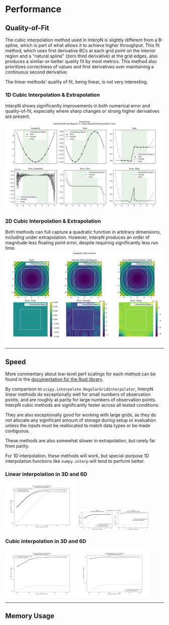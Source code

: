 # Performance

## Quality-of-Fit

The cubic interpolation method used in InterpN is slightly different from a B-spline, which is part of what allows it to achieve higher throughput. This fit method, which uses first derivative BCs at each grid point on the interior region and a "natural spline" (zero third derivative) at the grid edges, also produces a similar-or-better quality fit by most metrics. This method also prioritizes correctness of values and first derivatives over maintaining a continuous second derivative.

The linear methods' quality of fit, being linear, is not very interesting.

### 1D Cubic Interpolation & Extrapolation
InterpN shows significantly improvements in both numerical error and quality-of-fit, especially where sharp changes or strong higher derivatives are present. 
![1D cubic quality of fit](./1d_cubic_quality_of_fit.svg)

### 2D Cubic Interpolation & Extrapolation
Both methods can full capture a quadratic function in arbitrary dimensions, including under extrapolation. However, InterpN produces an order of magnitude less floating point error, despite requiring significantly less run time.
![2D cubic](./2d_cubic_quality_of_fit.svg)

----
## Speed

More commentary about low-level perf scalings for each method
can be found in the [documentation for the Rust library](https://docs.rs/interpn/latest/interpn/).

By comparison to `scipy.interpolate.RegularGridInterpolator`,
InterpN linear methods do exceptionally well for small numbers of observation points, and are roughly at parity for large numbers of observation points. InterpN cubic methods are significantly faster across all tested conditions.

They are also exceptionally good for working with large grids,
as they do not allocate any significant amount of storage during
setup or evaluation unless the inputs must be reallocated to match data types or be made contiguous.

These methods are also somewhat slower in extrapolation, but rarely
far from parity.

For 1D interpolation, these methods will work, but special-purpose
1D interpolation functions like `numpy.interp` will tend to perform
better.

### Linear interpolation in 3D and 6D
<p>
    <img style="width: 45%" src="./3d_no_prealloc.svg" alt="3D linear" />
    <img style="width: 45%" src="./6d_no_prealloc.svg" alt="6D linear" />
</p>

### Cubic interpolation in 3D and 6D
<p>
    <img style="width: 45%" src="./3d_no_prealloc_cubic.svg" alt="3D linear" />
    <img style="width: 45%" src="./6d_no_prealloc_cubic.svg" alt="6D linear" />
</p>

----
## Memory Usage


